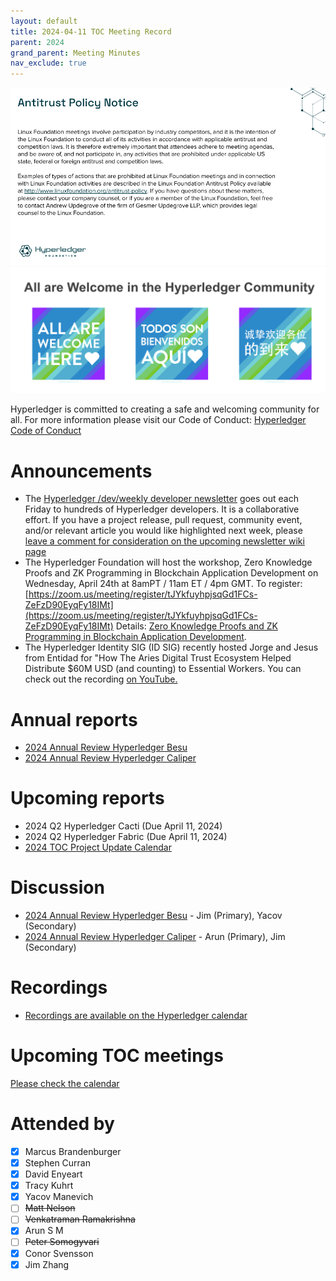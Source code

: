 ```yaml
---
layout: default
title: 2024-04-11 TOC Meeting Record
parent: 2024
grand_parent: Meeting Minutes
nav_exclude: true
---
```


![Antitrust Policy Notice](../images/antitrust-policy-notice.png "Antitrust Policy Notice")
![All are Welcome in the Hyperledger Community](../images/all-are-welcome.png "All are Welcome in the Hyperledger Community")

Hyperledger is committed to creating a safe and welcoming community for all. For more information please visit our Code of Conduct: [Hyperledger Code of Conduct](https://toc.hyperledger.org/governing-documents/code-of-conduct.html)

# Announcements
* The [Hyperledger /dev/weekly developer newsletter](https://wiki.hyperledger.org/pages/viewpage.action?pageId=39618905) goes out each Friday to hundreds of Hyperledger developers. It is a collaborative effort. If you have a project release, pull request, community event, and/or relevant article you would like highlighted next week, please [leave a comment for consideration on the upcoming newsletter wiki page](https://wiki.hyperledger.org/display/DR/2024)
* The Hyperledger Foundation will host the workshop, Zero Knowledge Proofs and ZK Programming in Blockchain Application Development on Wednesday, April 24th at 8amPT / 11am ET / 4pm GMT. 
To register: [https://zoom.us/meeting/register/tJYkfuyhpjsqGd1FCs-ZeFzD90EyqFy18IMt](https://zoom.us/meeting/register/tJYkfuyhpjsqGd1FCs-ZeFzD90EyqFy18IMt)
Details: [Zero Knowledge Proofs and ZK Programming in Blockchain Application Development](https://wiki.hyperledger.org/pages/viewpage.action?pageId=120521152).
* The Hyperledger Identity SIG (ID SIG) recently hosted Jorge and Jesus from Entidad for "How The Aries Digital Trust Ecosystem Helped Distribute $60M USD (and counting) to Essential Workers. You can check out the recording [on YouTube.](https://www.youtube.com/watch?v=wVo8F_qSz0Y)


# Annual reports
* [2024 Annual Review Hyperledger Besu](https://github.com/hyperledger/toc/pull/234)
* [2024 Annual Review Hyperledger Caliper](https://github.com/hyperledger/toc/pull/235)

# Upcoming reports
* 2024 Q2 Hyperledger Cacti (Due April 11, 2024)
* 2024 Q2 Hyperledger Fabric (Due April 11, 2024)
* [2024 TOC Project Update Calendar](../../project-reports/2024/2024-updates.md)

# Discussion
* [2024 Annual Review Hyperledger Besu](https://github.com/hyperledger/toc/pull/234) - Jim (Primary), Yacov (Secondary)
* [2024 Annual Review Hyperledger Caliper](https://github.com/hyperledger/toc/pull/235) - Arun (Primary), Jim (Secondary)

# Recordings
* [Recordings are available on the Hyperledger calendar](https://zoom-lfx.platform.linuxfoundation.org/meetings/hyp)

# Upcoming TOC meetings
[Please check the calendar](https://lists.hyperledger.org/g/toc/calendar)

# Attended by

* [x] Marcus Brandenburger
* [x] Stephen Curran
* [x] David Enyeart
* [x] Tracy Kuhrt
* [x] Yacov Manevich
* [ ] ~~Matt Nelson~~
* [ ] ~~Venkatraman Ramakrishna~~
* [x] Arun S M
* [ ] ~~Peter Somogyvari~~
* [x] Conor Svensson
* [x] Jim Zhang
